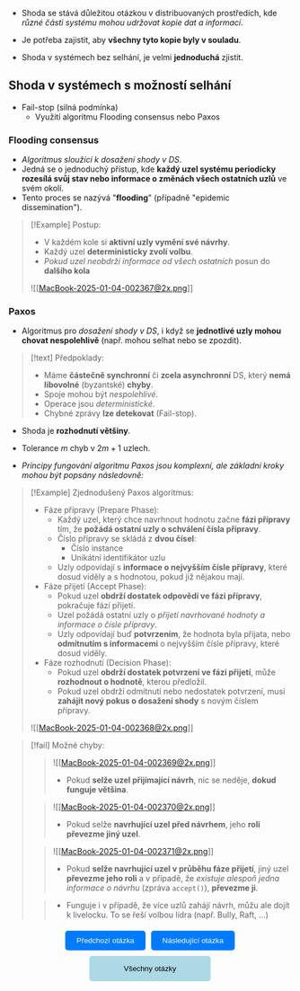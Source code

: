 - Shoda se stává důležitou otázkou v distribuovaných prostředích, kde *různé části systému mohou udržovat kopie dat a informací*.
- Je potřeba zajistit, aby **všechny tyto kopie byly v souladu**.

- Shoda v systémech bez selhání, je velmi **jednoduchá** zjistit.

## Shoda v systémech s možností selhání
- Fail-stop (silná podmínka)
	- Využití algoritmu Flooding consensus nebo Paxos

### Flooding consensus
- *Algoritmus sloužící k dosažení shody v DS*.
- Jedná se o jednoduchý přístup, kde **každý uzel systému periodicky rozesílá svůj stav nebo informace o změnách všech ostatních uzlů** ve svém okolí.
- Tento proces se nazývá "**flooding**" (případně "epidemic dissemination").

>[!Example] Postup:
>- V každém kole si **aktivní uzly vymění své návrhy**.
>- Každý uzel **deterministicky zvolí volbu**.
>- *Pokud uzel neobdrží informace od všech ostatních* posun do **dalšího kola**
>
>![[MacBook-2025-01-04-002367@2x.png]]

### Paxos
- Algoritmus pro *dosažení shody v DS*, i když se **jednotlivé uzly mohou chovat nespolehlivě** (např. mohou selhat nebo se zpozdit).

>[!text] Předpoklady:
>- Máme **částečně synchronní** či **zcela asynchronní** DS, který **nemá libovolné** (byzantské) **chyby**.
>- Spoje mohou být *nespolehlivé*.
>- Operace jsou *deterministické*.
>- Chybné zprávy **lze detekovat** (Fail-stop).

- Shoda je **rozhodnutí většiny**.
- Tolerance $m$ chyb v $2m+1$ uzlech.

- *Principy fungování algoritmu Paxos jsou komplexní, ale základní kroky mohou být popsány následovně:*

>[!Example] Zjednodušený Paxos algoritmus:
>- Fáze přípravy (Prepare Phase):
>	- Každý uzel, který chce navrhnout hodnotu začne **fázi přípravy** tím, že **požádá ostatní uzly o schválení čísla přípravy**.
>	- Číslo přípravy se skládá z **dvou čísel**:
>		- Číslo instance
>		- Unikátní identifikátor uzlu
>	- Uzly odpovídají s **informace o nejvyšším čísle přípravy**, které dosud viděly a s hodnotou, pokud již nějakou mají.
>- Fáze přijetí (Accept Phase):
>	- Pokud uzel **obdrží dostatek odpovědí ve fázi přípravy**, pokračuje fází přijetí.
>	- Uzel požádá ostatní uzly o *přijetí navrhované hodnoty a informace o čísle přípravy*.
>	- Uzly odpovídají buď **potvrzením**, že hodnota byla přijata, nebo **odmítnutím s informacemi** o nejvyšším čísle přípravy, které dosud viděly.
>- Fáze rozhodnutí (Decision Phase):
>	- Pokud uzel **obdrží dostatek potvrzení ve fázi přijetí**, může **rozhodnout o hodnotě**, kterou předložil.
>	- Pokud uzel obdrží odmítnutí nebo nedostatek potvrzení, musí **zahájit nový pokus o dosažení shody** s novým číslem přípravy.
>
>![[MacBook-2025-01-04-002368@2x.png]]

>[!fail] Možné chyby:
>>![[MacBook-2025-01-04-002369@2x.png]]
>>- Pokud **selže uzel přijímající návrh**, nic se neděje, **dokud funguje většina**.
>
>>![[MacBook-2025-01-04-002370@2x.png]]
>>- Pokud selže **navrhující uzel před návrhem**, jeho **roli převezme jiný uzel**.
>
>>![[MacBook-2025-01-04-002371@2x.png]]
>>- Pokud **selže navrhující uzel v průběhu fáze přijetí**, jiný uzel **převezme jeho roli** a v případě, že *existuje alespoň jedna informace o návrhu* (zpráva `accept()`), **převezme ji**.
>
>>- Funguje i v případě, že více uzlů zahájí návrh, můžu ale dojít k livelocku. To se řeší volbou lídra (např. Bully, Raft, ...)

<div style="text-align: center; margin-top: 20px;">
    <!-- Horní tlačítka -->
    <div style="display: flex; justify-content: center; gap: 10px; margin-bottom: 10px;">
        <a href="obsidian://open?vault=SZZ-Otazky2024&file=Obor%20AINF-VS%2FPovinn%C4%9B%20voliteln%C3%A9%20p%C5%99edm%C4%9Bty%2FVolba%20l%C3%ADdra%20v%20DS" style="text-decoration: none;">
            <button style="padding: 10px 20px; background-color: #007BFF; color: white; border: none; border-radius: 5px; cursor: pointer;">
                Předchozí otázka
            </button>
        </a>
        <a href="obsidian://open?vault=SZZ-Otazky2024&file=Obor%20AINF-VS%2FPovinn%C4%9B%20voliteln%C3%A9%20p%C5%99edm%C4%9Bty%2FTolerance%20chyby%20v%20DS" style="text-decoration: none;">
            <button style="padding: 10px 20px; background-color: #007BFF; color: white; border: none; border-radius: 5px; cursor: pointer;">
                Následující otázka
            </button>
        </a>
    </div>
    <!-- Spodní tlačítko -->
    <a href="obsidian://open?vault=SZZ-Otazky2024&file=Obor%20AINF-VS%2F2.%20Povinn%C4%9B%20voliteln%C3%A9%20p%C5%99edm%C4%9Bty" style="text-decoration: none;">
        <button style="padding: 15px 30px; background-color: #ADD8E6; color: black; border: none; border-radius: 5px; cursor: pointer; width: 43%;">
            Všechny otázky
        </button>
    </a>
</div>
